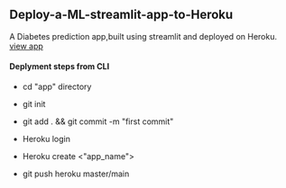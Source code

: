 ## Deploy-a-ML-streamlit-app-to-Heroku
A Diabetes prediction app,built using streamlit and deployed on Heroku. [view app](https://dp-streamlit-app.herokuapp.com/)

#### **Deplyment steps from CLI**

* cd "app" directory

* git init

* git add . && git commit -m "first commit"

* Heroku login

* Heroku create <"app_name">

* git push heroku master/main
